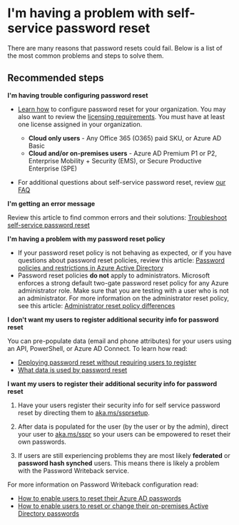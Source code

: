 <properties
    pageTitle="I'm having a problem with self-service password reset"
    description="Password Management/Self-service password change/reset"
    service="microsoft.aad"
    resource="Microsoft_AAD_IAM"
    authors="sahenry"
    displayOrder=""
    selfHelpType="generic"
    supportTopicIds="32045826"
    resourceTags=""
    productPesIds="14785,16579"
    cloudEnvironments="public, Fairfax, Mooncake"
    	articleId="481dc5f3-093c-4c25-b8a5-923443f6bdc4"
	ownershipId="AzureIdentity_MultiFactorAuthentication"
/>

# I'm having a problem with self-service password reset
There are many reasons that password resets could fail. Below is a list of the most common problems and steps to solve them. 

## **Recommended steps**

**I'm having trouble configuring password reset**

* [Learn how](https://docs.microsoft.com/azure/active-directory/active-directory-passwords-getting-started) to configure password reset for your organization. You may also want to review the [licensing requirements](https://docs.microsoft.com/azure/active-directory/active-directory-passwords-licensing). You must have at least one license assigned in your organization.

  * **Cloud only users** - Any Office 365 (O365) paid SKU, or Azure AD Basic
  * **Cloud and/or on-premises users** - Azure AD Premium P1 or P2, Enterprise Mobility + Security (EMS), or Secure Productive Enterprise (SPE)

* For additional questions about self-service password reset, review [our FAQ](https://docs.microsoft.com/azure/active-directory/authentication/active-directory-passwords-faq)

**I'm getting an error message**

Review this article to find common errors and their solutions: [Troubleshoot self-service password reset](https://docs.microsoft.com/azure/active-directory/authentication/active-directory-passwords-troubleshoot)

**I'm having a problem with my password reset policy**

* If your password reset policy is not behaving as expected, or if you have questions about password reset policies, review this article: [Password policies and restrictions in Azure Active Directory](https://docs.microsoft.com/azure/active-directory/authentication/concept-sspr-policy)
* Password reset policies **do not** apply to administrators. Microsoft enforces a strong default two-gate password reset policy for any Azure administrator role. Make sure that you are testing with a user who is not an administrator. For more information on the administrator reset policy, see this article: [Administrator reset policy differences](https://docs.microsoft.com/azure/active-directory/authentication/concept-sspr-policy#administrator-reset-policy-differences)

**I don't want my users to register additional security info for password reset**

You can pre-populate data (email and phone attributes) for your users using an API, PowerShell, or Azure AD Connect. To learn how read:

  * [Deploying password reset without requiring users to register](https://docs.microsoft.com/azure/active-directory/active-directory-passwords-data#set-and-read-authentication-data-using-powershell)
  * [What data is used by password reset](https://docs.microsoft.com/azure/active-directory/active-directory-passwords-data)

**I want my users to register their additional security info for password reset**

1. Have your users register their security info for self service password reset by directing them to [aka.ms/ssprsetup](https://account.activedirectory.windowsazure.com/passwordreset/Register.aspx).

2. After data is populated for the user (by the user or by the admin), direct your user to [aka.ms/sspr](https://passwordreset.microsoftonline.com/) so your users can be empowered to reset their own passwords.

3. If users are still experiencing problems they are most likely **federated** or **password hash synched** users. This means there is likely a problem with the Password Writeback service.

For more information on Password Writeback configuration read:

  * [How to enable users to reset their Azure AD passwords](https://docs.microsoft.com/azure/active-directory/active-directory-passwords-getting-started#enable-users-to-reset-their-azure-ad-passwords)
  * [How to enable users to reset or change their on-premises Active Directory passwords](https://docs.microsoft.com/azure/active-directory/active-directory-passwords-getting-started#enable-users-to-reset-or-change-their-ad-passwords)
